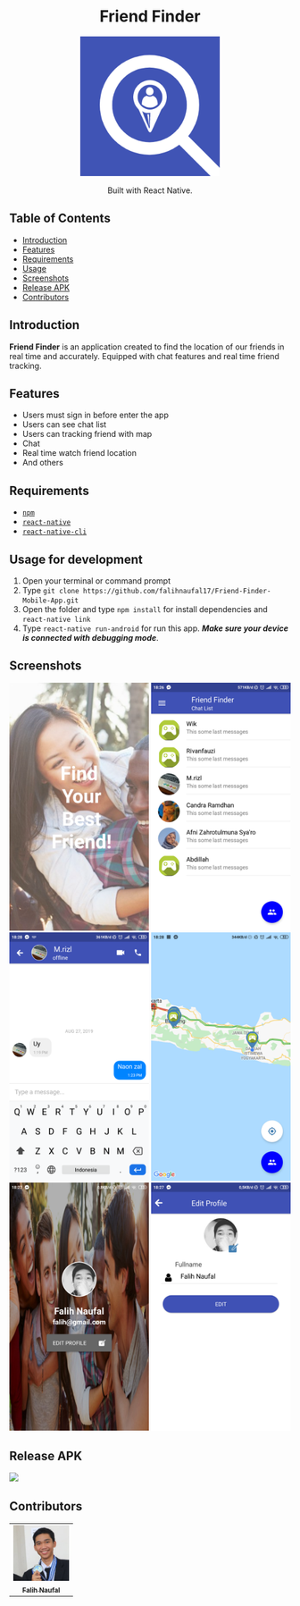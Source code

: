 <h1 align="center">Friend Finder</h1>
<p align="center">
  <img width="250" src="./src/assets/logo/logo.png"/>
</p>
<p align="center">
  Built with React Native.
</p>

## Table of Contents

- [Introduction](#introduction)
- [Features](#features)
- [Requirements](#requirements)
- [Usage](#usage-for-development)
- [Screenshots](#screenshots)
- [Release APK](#release-apk)
- [Contributors](#contributors)

## Introduction
<b>Friend Finder</b> is an application created to find the location of our friends in real time and accurately. Equipped with chat features and real time friend tracking.

## Features
* Users must sign in before enter the app
* Users can see chat list
* Users can tracking friend with map
* Chat
* Real time watch friend location
* And others

## Requirements
* [`npm`](https://www.npmjs.com/get-npm)
* [`react-native`](https://facebook.github.io/react-native/docs/getting-started)
* [`react-native-cli`](https://facebook.github.io/react-native/docs/getting-started)

## Usage for development
1. Open your terminal or command prompt
2. Type `git clone https://github.com/falihnaufal17/Friend-Finder-Mobile-App.git`
3. Open the folder and type `npm install` for install dependencies and `react-native link`
4. Type `react-native run-android` for run this app. ***Make sure your device is connected with debugging mode***.

## Screenshots
<div align="center">
    <img width="250" src="./src/assets/Screenshot_2019-08-30-18-26-39-603_com.friendfinder.png">
    <img width="250" src="./src/assets/Screenshot_2019-08-30-18-27-00-025_com.friendfinder.png">
    <img width="250" src="./src/assets/Screenshot_2019-08-30-18-28-07-476_com.friendfinder.png">
    <img width="250" src="./src/assets/Screenshot_2019-08-30-18-28-30-667_com.friendfinder.png">
    <img width="250" src="./src/assets/Screenshot_2019-08-30-18-27-33-649_com.friendfinder.png">
    <img width="250" src="./src/assets/Screenshot_2019-08-30-18-27-39-910_com.friendfinder.png">
</div>

## Release APK
<a href="https://drive.google.com/file/d/14T2lpkjjn7f_vubnHO2fAr7T7J-hVFZ9/view?usp=sharing">
  <img src="https://img.shields.io/badge/Download%20on%20the-Google%20Drive-blue.svg?style=popout&logo=google-drive"/>
</a>

## Contributors
<center>
  <table>
    <tr>
      <td align="center">
        <a href="https://github.com/falihnaufal17">
          <img width="100" src="./src/assets/IMG_20190526_225658_674.jpg" alt="Falih Naufal"><br/>
          <sub><b>Falih Naufal</b></sub>
        </a>
      </td>
    </tr>
  </table>
</center>

